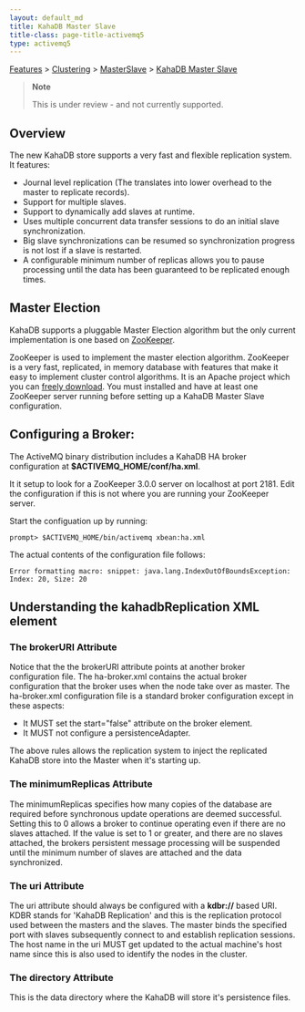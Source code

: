 ```yaml
---
layout: default_md
title: KahaDB Master Slave 
title-class: page-title-activemq5
type: activemq5
---
```


[Features](features) > [Clustering](clustering) > [MasterSlave](masterslave) > [KahaDB Master Slave](kahadb-master-slave)


> **Note**  
> 
> This is under review - and not currently supported.

Overview
--------

The new KahaDB store supports a very fast and flexible replication system. It features:

*   Journal level replication (The translates into lower overhead to the master to replicate records).
*   Support for multiple slaves.
*   Support to dynamically add slaves at runtime.
*   Uses multiple concurrent data transfer sessions to do an initial slave synchronization.
*   Big slave synchronizations can be resumed so synchronization progress is not lost if a slave is restarted.
*   A configurable minimum number of replicas allows you to pause processing until the data has been guaranteed to be replicated enough times.

Master Election
---------------

KahaDB supports a pluggable Master Election algorithm but the only current implementation is one based on [ZooKeeper](http://hadoop.apache.org/zookeeper).

ZooKeeper is used to implement the master election algorithm. ZooKeeper is a very fast, replicated, in memory database with features that make it easy to implement cluster control algorithms. It is an Apache project which you can [freely download](http://hadoop.apache.org/zookeeper/releases.html). You must installed and have at least one ZooKeeper server running before setting up a KahaDB Master Slave configuration.

Configuring a Broker:
---------------------

The ActiveMQ binary distribution includes a KahaDB HA broker configuration at **$ACTIVEMQ_HOME/conf/ha.xml**.

It it setup to look for a ZooKeeper 3.0.0 server on localhost at port 2181. Edit the configuration if this is not where you are running your ZooKeeper server.

Start the configuation up by running:

```
prompt> $ACTIVEMQ_HOME/bin/activemq xbean:ha.xml
```

The actual contents of the configuration file follows:
```
Error formatting macro: snippet: java.lang.IndexOutOfBoundsException: Index: 20, Size: 20
```

Understanding the kahadbReplication XML element
-----------------------------------------------

### The brokerURI Attribute

Notice that the the brokerURI attribute points at another broker configuration file. The ha-broker.xml contains the actual broker configuration that the broker uses when the node take over as master. The ha-broker.xml configuration file is a standard broker configuration except in these aspects:

*   It MUST set the start="false" attribute on the broker element.
*   It MUST not configure a persistenceAdapter.

The above rules allows the replication system to inject the replicated KahaDB store into the Master when it's starting up.

### The minimumReplicas Attribute

The minimumReplicas specifies how many copies of the database are required before synchronous update operations are deemed successful. Setting this to 0 allows a broker to continue operating even if there are no slaves attached. If the value is set to 1 or greater, and there are no slaves attached, the brokers persistent message processing will be suspended until the minimum number of slaves are attached and the data synchronized.

### The uri Attribute

The uri attribute should always be configured with a **kdbr://** based URI. KDBR stands for 'KahaDB Replication' and this is the replication protocol used between the masters and the slaves. The master binds the specified port with slaves subsequently connect to and establish replication sessions. The host name in the uri MUST get updated to the actual machine's host name since this is also used to identify the nodes in the cluster.

### The directory Attribute

This is the data directory where the KahaDB will store it's persistence files.